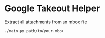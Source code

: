 # Google Takeout Helper

Extract all attachments from an mbox file 

```
./main.py path/to/your.mbox
```
